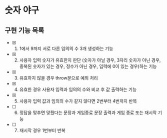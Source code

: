 # 숫자 야구

## 구현 기능 목록

- [x] 1. 1에서 9까지 서로 다른 임의의 수 3개 생성하는 기능
- [x] 2. 사용자 입력 숫자가 유효한지 판단 (숫자가 아닐 경우, 3자리 숫자가 아닌 경우, 중복된 숫자가 있는 경우, 정수가 아닌 경우, 입력에 0이 있는 경우)하는 기능
- [x] 3. 유효하지 않을 경우 throw문으로 예외 처리
- [x] 4. 유효한 경우 사용자 입력과 임의의 수와 비교 후 값 출력하는 기능
- [x] 5. 사용자 입력 값과 임의의 수가 같지 않다면 2번부터 4번까지 반복 
- [ ] 6. 정답을 맞추면 맞췄다는 문장과 게임종료 문장 출력과 게임 종료 또는 재시작 기능 
- [ ] 7. 재시작 경우 1번부터 반복
